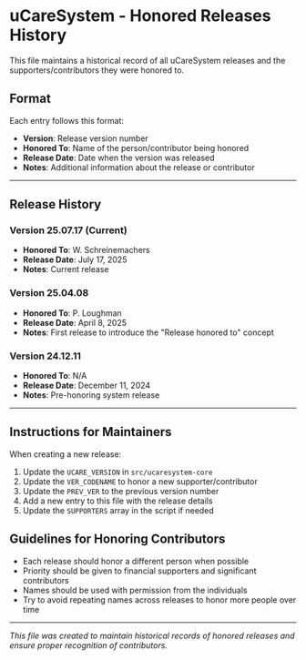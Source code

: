 # uCareSystem - Honored Releases History

This file maintains a historical record of all uCareSystem releases and the supporters/contributors they were honored to.

## Format
Each entry follows this format:
- **Version**: Release version number
- **Honored To**: Name of the person/contributor being honored
- **Release Date**: Date when the version was released
- **Notes**: Additional information about the release or contributor

---

## Release History

### Version 25.07.17 (Current)
- **Honored To**: W. Schreinemachers
- **Release Date**: July 17, 2025
- **Notes**: Current release

### Version 25.04.08
- **Honored To**: P. Loughman
- **Release Date**: April 8, 2025
- **Notes**: First release to introduce the "Release honored to" concept

### Version 24.12.11
- **Honored To**: N/A
- **Release Date**: December 11, 2024
- **Notes**: Pre-honoring system release

---

## Instructions for Maintainers

When creating a new release:

1. Update the `UCARE_VERSION` in `src/ucaresystem-core`
2. Update the `VER_CODENAME` to honor a new supporter/contributor
3. Update the `PREV_VER` to the previous version number
4. Add a new entry to this file with the release details
5. Update the `SUPPORTERS` array in the script if needed

## Guidelines for Honoring Contributors

- Each release should honor a different person when possible
- Priority should be given to financial supporters and significant contributors
- Names should be used with permission from the individuals
- Try to avoid repeating names across releases to honor more people over time

---

*This file was created to maintain historical records of honored releases and ensure proper recognition of contributors.*
